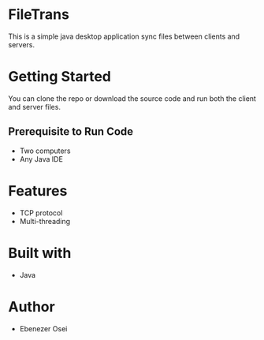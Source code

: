 # FileTrans
This is a simple java desktop application sync files between clients and servers. 

# Getting Started 
You can clone the repo or download the source code and run both the client and server files.

## Prerequisite to Run Code 
- Two computers 
- Any Java IDE 

# Features
- TCP protocol
- Multi-threading 

# Built with
- Java

# Author 
- Ebenezer Osei
